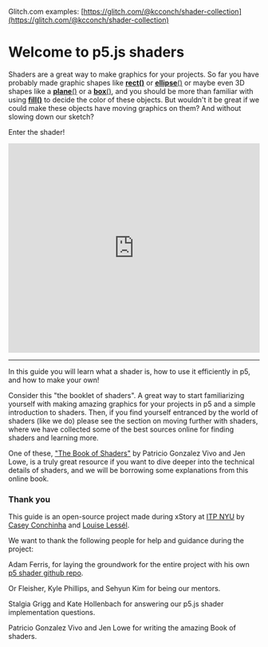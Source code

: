 Glitch.com examples: [https://glitch.com/@kcconch/shader-collection](https://glitch.com/@kcconch/shader-collection)

# Welcome to p5.js shaders

Shaders are a great way to make graphics for your projects. So far you have probably made graphic shapes like [**rect()**](https://p5js.org/reference/#/p5/rect) or [**ellipse**()](https://p5js.org/reference/#/p5/ellipse) or maybe even 3D shapes like a [**plane**()](https://p5js.org/reference/#/p5/plane) or a [**box**()](https://p5js.org/reference/#/p5/box), and you should be more than familiar with using [**fill()**](https://p5js.org/reference/#/p5/fill) to decide the color of these objects. But wouldn't it be great if we could make these objects have moving graphics on them? And without slowing down our sketch?

Enter the shader!

<div class="glitch-embed-wrap" style="height: 420px; width: 100%;">
  <iframe
    allow="geolocation; microphone; camera; midi; vr; encrypted-media"
    src="https://glitch.com/embed/#!/embed/shader-as-texture?path=texture.frag&previewSize=100"
    alt="shader-as-texture on Glitch"
    style="height: 100%; width: 100%; border: 0;">
  </iframe>
</div>

***

In this guide you will learn what a shader is, how to use it efficiently in p5, and how to make your own!

Consider this "the booklet of shaders". A great way to start familiarizing yourself with making amazing graphics for your projects in p5 and a simple introduction to shaders.
Then, if you find yourself entranced by the world of shaders (like we do) please see the section on moving further with shaders, where we have collected some of the best sources online for finding shaders and learning more.

One of these, ["The Book of Shaders"](https://thebookofshaders.com/) by Patricio Gonzalez Vivo and Jen Lowe, is a truly great resource if you want to dive deeper into the technical details of shaders, and we will be borrowing some explanations from this online book.


### Thank you
This guide is an open-source project made during xStory at [ITP NYU](https://tisch.nyu.edu/itp) by [Casey Conchinha](https://github.com/kcconch) and [Louise Lessél](http://www.louiselessel.com).

We want to thank the following people for help and guidance during the project:

Adam Ferris, for laying the groundwork for the entire project with his own [p5 shader github repo](https://github.com/aferriss/p5jsShaderExamples). 

Or Fleisher, Kyle Phillips, and Sehyun Kim for being our mentors.

Stalgia Grigg and Kate Hollenbach for answering our p5.js shader implementation questions.

Patricio Gonzalez Vivo and Jen Lowe for writing the amazing Book of shaders.
